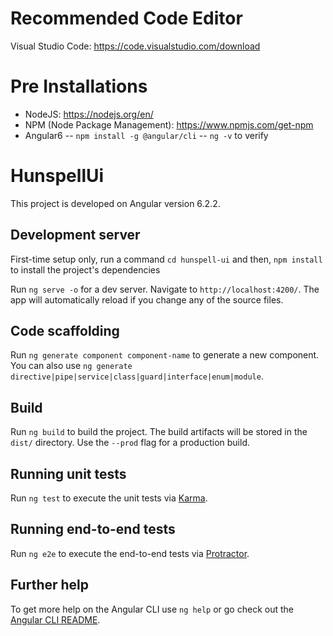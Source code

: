 # Recommended Code Editor

Visual Studio Code: https://code.visualstudio.com/download

# Pre Installations

- NodeJS: https://nodejs.org/en/
- NPM (Node Package Management): https://www.npmjs.com/get-npm
- Angular6
-- `npm install -g @angular/cli`
-- `ng -v` to verify

# HunspellUi

This project is developed on Angular version 6.2.2.

## Development server

First-time setup only, run a command `cd hunspell-ui` and then, `npm install` to install the project's dependencies

Run `ng serve -o` for a dev server. Navigate to `http://localhost:4200/`. The app will automatically reload if you change any of the source files.

## Code scaffolding

Run `ng generate component component-name` to generate a new component. You can also use `ng generate directive|pipe|service|class|guard|interface|enum|module`.

## Build

Run `ng build` to build the project. The build artifacts will be stored in the `dist/` directory. Use the `--prod` flag for a production build.

## Running unit tests

Run `ng test` to execute the unit tests via [Karma](https://karma-runner.github.io).

## Running end-to-end tests

Run `ng e2e` to execute the end-to-end tests via [Protractor](http://www.protractortest.org/).

## Further help

To get more help on the Angular CLI use `ng help` or go check out the [Angular CLI README](https://github.com/angular/angular-cli/blob/master/README.md).
